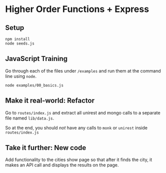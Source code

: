 # Higher Order Functions + Express

## Setup

```
npm install
node seeds.js
```

## JavaScript Training

Go through each of the files under `/examples` and run them at the command line using `node`.

```
node examples/00_basics.js
```

## Make it real-world: Refactor

Go to `routes/index.js` and extract all unirest and mongo calls to a separate file named `lib/data.js`.

So at the end, you should _not_ have any calls to `monk` or `unirest` inside `routes/index.js`

## Take it further: New code

Add functionality to the cities show page so that after it finds the city, it makes an API call and displays the results on the page.
